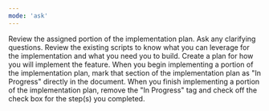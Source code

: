 ```yaml
---
mode: 'ask'
---
```

Review the assigned portion of the implementation plan. 
Ask any clarifying questions. 
Review the existing scripts to know what you can leverage for the implementation and what you need you to build.
Create a plan for how you will implement the feature. 
When you begin implementing a portion of the implementation plan, mark that section of the implementation plan as "In Progress" directly in the document.
When you finish implementing a portion of the implementation plan, remove the "In Progress" tag and check off the check box for the step(s) you completed.
